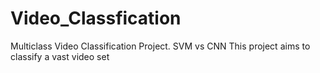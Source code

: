 # Video_Classfication
Multiclass Video Classification Project. SVM vs CNN 
This project aims to classify a vast video set 
